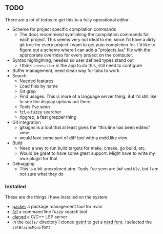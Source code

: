 ## TODO
There are a lot of todos to get this to a fully operational editor
- Scheme for project specific compilation commands
    - The docs recommend symlinking the compilation commands for each project. This seems very not ideal to me, since I'd have a dirty git tree for every project I want to get auto completion for. I'd like to figure out a scheme where I can add a "projects.lua" file with the appropriate overrides for every project on the computer. 
- Syntax highlighting, needed so user defined types stand out
    - I think `treesitter` is the app to do this, still need to configure
- Buffer management, need clean way for tabs to work
- Search
    - Needed features
	- Load files by name
	- Git grep
	- Find usages. This is more of a language server thing. But I'd still like to see the display options out there
    - Tools I've seen
	- fzf, a fuzzy searcher
	- ripgrep, a fast grepper thing
- Git integration
    - gitsigns is a tool that at least gives the "this line has been edited" view
    - would love some sort of diff tool with a meld like view
- Build
    - Need a way to run build targets for make, cmake, go build, etc. 
    - Would be great to have some gtest support. Might have to write my own plugin for that 
- Debugging
    - This is a bit unexplored atm. Tools I've seen are `DAP` and `Dlv`, but I am not sure what they do


### Installed
These are the things I have installed on the system
- [packer](https://github.com/wbthomason/packer.nvim) a package management tool for nvim
- [fzf](https://github.com/junegunn/fzf) a command line fuzzy search tool
- [clangd](https://clangd.llvm.org/) a C/C++ LSP server
- In the `tools/` directory I cloned [getnf](https://github.com/ronniedroid/getnf) to get a [nerd font](https://github.com/ryanoasis/nerd-fonts). I selected the `JetBrainsMono` font
